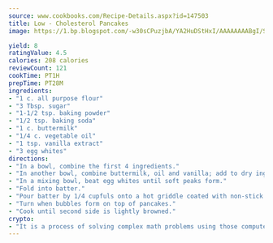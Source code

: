 ```yaml
---
source: www.cookbooks.com/Recipe-Details.aspx?id=147503
title: Low - Cholesterol Pancakes
image: https://1.bp.blogspot.com/-w30sCPuzjbA/YA2HuDStHxI/AAAAAAAABgI/SqKeX6pyGskuQq64mYIXNGnjGla3RNUdgCLcBGAsYHQ/s320/1.png

yield: 8
ratingValue: 4.5
calories: 208 calories
reviewCount: 121
cookTime: PT1H
prepTime: PT28M
ingredients:
- "1 c. all purpose flour"
- "3 Tbsp. sugar"
- "1-1/2 tsp. baking powder"
- "1/2 tsp. baking soda"
- "1 c. buttermilk"
- "1/4 c. vegetable oil"
- "1 tsp. vanilla extract"
- "3 egg whites"
directions:
- "In a bowl, combine the first 4 ingredients."
- "In another bowl, combine buttermilk, oil and vanilla; add to dry ingredients."
- "In a mixing bowl, beat egg whites until soft peaks form."
- "Fold into batter."
- "Pour batter by 1/4 cupfuls onto a hot griddle coated with non-stick cooking spray."
- "Turn when bubbles form on top of pancakes."
- "Cook until second side is lightly browned."
crypto:
- "It is a process of solving complex math problems using those computers which run bitcoin software."
---
```

